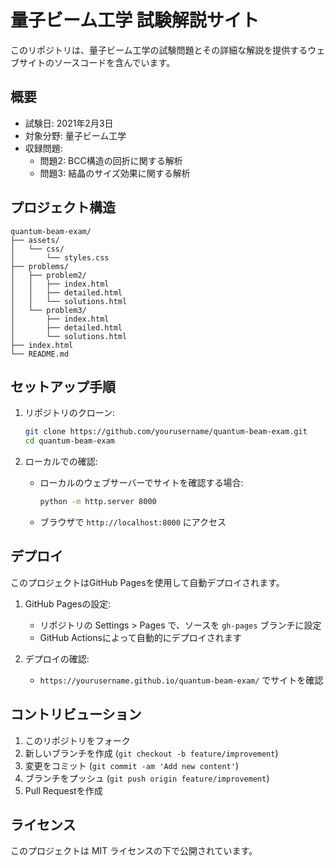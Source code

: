 # 量子ビーム工学 試験解説サイト

このリポジトリは、量子ビーム工学の試験問題とその詳細な解説を提供するウェブサイトのソースコードを含んでいます。

## 概要

- 試験日: 2021年2月3日
- 対象分野: 量子ビーム工学
- 収録問題:
  - 問題2: BCC構造の回折に関する解析
  - 問題3: 結晶のサイズ効果に関する解析

## プロジェクト構造

```
quantum-beam-exam/
├── assets/
│   └── css/
│       └── styles.css
├── problems/
│   ├── problem2/
│   │   ├── index.html
│   │   ├── detailed.html
│   │   └── solutions.html
│   └── problem3/
│       ├── index.html
│       ├── detailed.html
│       └── solutions.html
├── index.html
└── README.md
```

## セットアップ手順

1. リポジトリのクローン:
   ```bash
   git clone https://github.com/yourusername/quantum-beam-exam.git
   cd quantum-beam-exam
   ```

2. ローカルでの確認:
   - ローカルのウェブサーバーでサイトを確認する場合:
     ```bash
     python -m http.server 8000
     ```
   - ブラウザで `http://localhost:8000` にアクセス

## デプロイ

このプロジェクトはGitHub Pagesを使用して自動デプロイされます。

1. GitHub Pagesの設定:
   - リポジトリの Settings > Pages で、ソースを `gh-pages` ブランチに設定
   - GitHub Actionsによって自動的にデプロイされます

2. デプロイの確認:
   - `https://yourusername.github.io/quantum-beam-exam/` でサイトを確認

## コントリビューション

1. このリポジトリをフォーク
2. 新しいブランチを作成 (`git checkout -b feature/improvement`)
3. 変更をコミット (`git commit -am 'Add new content'`)
4. ブランチをプッシュ (`git push origin feature/improvement`)
5. Pull Requestを作成

## ライセンス

このプロジェクトは MIT ライセンスの下で公開されています。